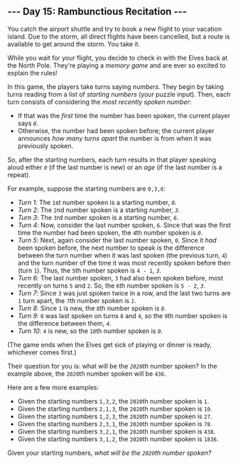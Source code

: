 \--- Day 15: Rambunctious Recitation ---
----------------------------------------

You catch the airport shuttle and try to book a new flight to your vacation island. Due to the storm, all direct flights have been cancelled, but a route is available to get around the storm. You take it.

While you wait for your flight, you decide to check in with the Elves back at the North Pole. They're playing a _memory game_ and are ever so excited to explain the rules!

In this game, the players take turns saying _numbers_. They begin by taking turns reading from a list of _starting numbers_ (your puzzle input). Then, each turn consists of considering the _most recently spoken number_:

*   If that was the _first_ time the number has been spoken, the current player says _`0`_.
*   Otherwise, the number had been spoken before; the current player announces _how many turns apart_ the number is from when it was previously spoken.

So, after the starting numbers, each turn results in that player speaking aloud either _`0`_ (if the last number is new) or an _age_ (if the last number is a repeat).

For example, suppose the starting numbers are `0,3,6`:

*   _Turn 1_: The `1`st number spoken is a starting number, _`0`_.
*   _Turn 2_: The `2`nd number spoken is a starting number, _`3`_.
*   _Turn 3_: The `3`rd number spoken is a starting number, _`6`_.
*   _Turn 4_: Now, consider the last number spoken, `6`. Since that was the first time the number had been spoken, the `4`th number spoken is _`0`_.
*   _Turn 5_: Next, again consider the last number spoken, `0`. Since it _had_ been spoken before, the next number to speak is the difference between the turn number when it was last spoken (the previous turn, `4`) and the turn number of the time it was most recently spoken before then (turn `1`). Thus, the `5`th number spoken is `4 - 1`, _`3`_.
*   _Turn 6_: The last number spoken, `3` had also been spoken before, most recently on turns `5` and `2`. So, the `6`th number spoken is `5 - 2`, _`3`_.
*   _Turn 7_: Since `3` was just spoken twice in a row, and the last two turns are `1` turn apart, the `7`th number spoken is _`1`_.
*   _Turn 8_: Since `1` is new, the `8`th number spoken is _`0`_.
*   _Turn 9_: `0` was last spoken on turns `8` and `4`, so the `9`th number spoken is the difference between them, _`4`_.
*   _Turn 10_: `4` is new, so the `10`th number spoken is _`0`_.

(The game ends when the Elves get sick of playing or dinner is ready, whichever comes first.)

Their question for you is: what will be the _`2020`th_ number spoken? In the example above, the `2020`th number spoken will be `436`.

Here are a few more examples:

*   Given the starting numbers `1,3,2`, the `2020`th number spoken is `1`.
*   Given the starting numbers `2,1,3`, the `2020`th number spoken is `10`.
*   Given the starting numbers `1,2,3`, the `2020`th number spoken is `27`.
*   Given the starting numbers `2,3,1`, the `2020`th number spoken is `78`.
*   Given the starting numbers `3,2,1`, the `2020`th number spoken is `438`.
*   Given the starting numbers `3,1,2`, the `2020`th number spoken is `1836`.

Given your starting numbers, _what will be the `2020`th number spoken?_